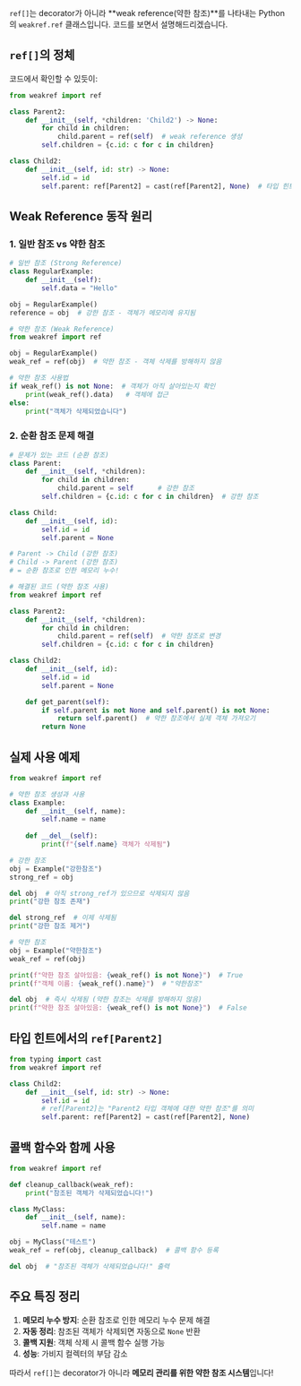 `ref[]`는 decorator가 아니라 **weak reference(약한 참조)**를 나타내는 Python의 `weakref.ref` 클래스입니다. 코드를 보면서 설명해드리겠습니다.

## `ref[]`의 정체

코드에서 확인할 수 있듯이:

```python
from weakref import ref

class Parent2:
    def __init__(self, *children: 'Child2') -> None:
        for child in children:
            child.parent = ref(self)  # weak reference 생성
        self.children = {c.id: c for c in children}

class Child2:
    def __init__(self, id: str) -> None:
        self.id = id
        self.parent: ref[Parent2] = cast(ref[Parent2], None)  # 타입 힌트
```

## Weak Reference 동작 원리

### 1. 일반 참조 vs 약한 참조

```python
# 일반 참조 (Strong Reference)
class RegularExample:
    def __init__(self):
        self.data = "Hello"

obj = RegularExample()
reference = obj  # 강한 참조 - 객체가 메모리에 유지됨

# 약한 참조 (Weak Reference)
from weakref import ref

obj = RegularExample()
weak_ref = ref(obj)  # 약한 참조 - 객체 삭제를 방해하지 않음

# 약한 참조 사용법
if weak_ref() is not None:  # 객체가 아직 살아있는지 확인
    print(weak_ref().data)   # 객체에 접근
else:
    print("객체가 삭제되었습니다")
```

### 2. 순환 참조 문제 해결

```python
# 문제가 있는 코드 (순환 참조)
class Parent:
    def __init__(self, *children):
        for child in children:
            child.parent = self      # 강한 참조
        self.children = {c.id: c for c in children}  # 강한 참조

class Child:
    def __init__(self, id):
        self.id = id
        self.parent = None

# Parent -> Child (강한 참조)
# Child -> Parent (강한 참조)
# = 순환 참조로 인한 메모리 누수!

# 해결된 코드 (약한 참조 사용)
from weakref import ref

class Parent2:
    def __init__(self, *children):
        for child in children:
            child.parent = ref(self)  # 약한 참조로 변경
        self.children = {c.id: c for c in children}

class Child2:
    def __init__(self, id):
        self.id = id
        self.parent = None

    def get_parent(self):
        if self.parent is not None and self.parent() is not None:
            return self.parent()  # 약한 참조에서 실제 객체 가져오기
        return None
```

## 실제 사용 예제

```python
from weakref import ref

# 약한 참조 생성과 사용
class Example:
    def __init__(self, name):
        self.name = name
    
    def __del__(self):
        print(f"{self.name} 객체가 삭제됨")

# 강한 참조
obj = Example("강한참조")
strong_ref = obj

del obj  # 아직 strong_ref가 있으므로 삭제되지 않음
print("강한 참조 존재")

del strong_ref  # 이제 삭제됨
print("강한 참조 제거")

# 약한 참조
obj = Example("약한참조")
weak_ref = ref(obj)

print(f"약한 참조 살아있음: {weak_ref() is not None}")  # True
print(f"객체 이름: {weak_ref().name}")  # "약한참조"

del obj  # 즉시 삭제됨 (약한 참조는 삭제를 방해하지 않음)
print(f"약한 참조 살아있음: {weak_ref() is not None}")  # False
```

## 타입 힌트에서의 `ref[Parent2]`

```python
from typing import cast
from weakref import ref

class Child2:
    def __init__(self, id: str) -> None:
        self.id = id
        # ref[Parent2]는 "Parent2 타입 객체에 대한 약한 참조"를 의미
        self.parent: ref[Parent2] = cast(ref[Parent2], None)
```

## 콜백 함수와 함께 사용

```python
from weakref import ref

def cleanup_callback(weak_ref):
    print("참조된 객체가 삭제되었습니다!")

class MyClass:
    def __init__(self, name):
        self.name = name

obj = MyClass("테스트")
weak_ref = ref(obj, cleanup_callback)  # 콜백 함수 등록

del obj  # "참조된 객체가 삭제되었습니다!" 출력
```

## 주요 특징 정리

1. **메모리 누수 방지**: 순환 참조로 인한 메모리 누수 문제 해결
2. **자동 정리**: 참조된 객체가 삭제되면 자동으로 `None` 반환
3. **콜백 지원**: 객체 삭제 시 콜백 함수 실행 가능
4. **성능**: 가비지 컬렉터의 부담 감소

따라서 `ref[]`는 decorator가 아니라 **메모리 관리를 위한 약한 참조 시스템**입니다!